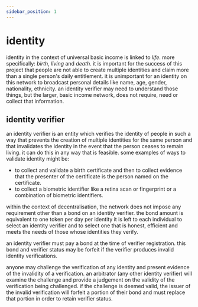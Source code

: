 ```yaml
---
sidebar_position: 1
---
```


# identity

identity in the context of universal basic income is linked to *life*. more specifically: *birth*, *living* and *death*. it is important for the success of this project that people are not able to create multiple identities and claim more than a single person's daily entitlement. it is unimportant for an identity on this network to broadcast personal details like name, age, gender, nationality, ethnicity. an identity verifier may need to understand those things, but the larger, basic income network, does not require, need or collect that information.

## identity verifier

an identity verifier is an entity which verifies the identity of people in such a way that prevents the creation of multiple identities for the same person and that invalidates the identity in the event that the person ceases to remain living. it can do this in any way that is feasible. some examples of ways to validate identity might be:

- to collect and validate a birth certificate and then to collect evidence that the presenter of the certificate is the person named on the certificate.
- to collect a biometric identifier like a retina scan or fingerprint or a combination of biometric identifiers.

within the context of decentralisation, the network does not impose any requirement other than a bond on an identity verifier. the bond amount is equivalent to one token per day per identity it is left to each individual to select an identity verifier and to select one that is honest, efficient and meets the needs of those whose identities they verify.

an identity verifier must pay a bond at the time of verifier registration. this bond and verifier status may be forfeit if the verifier produces invalid identity verifications.

anyone may challenge the verification of any identity and present evidence of the invalidity of a verification. an arbitrator (any other identity verifier) will examine the challenge and provide a judgement on the validity of the verification being challenged. if the challenge is deemed valid, the issuer of the invalid verification will forfeit a portion of their bond and must replace that portion in order to retain verifier status.
